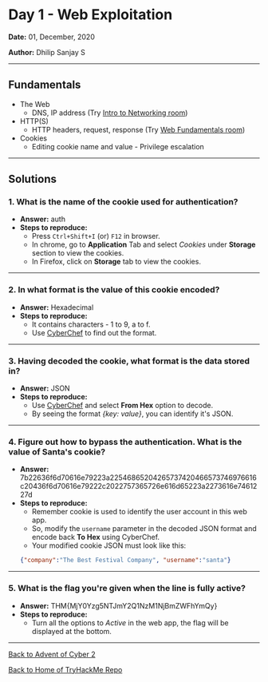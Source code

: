 # Day 1 - Web Exploitation

**Date:** 01, December, 2020

**Author:** Dhilip Sanjay S

---
## Fundamentals
- The Web
	- DNS, IP address (Try [Intro to Networking room](https://tryhackme.com/room/introtonetworking))
- HTTP(S)
	- HTTP headers, request, response (Try [Web Fundamentals room](https://tryhackme.com/room/webfundamentals))
- Cookies
	- Editing cookie name and value - Privilege escalation
---
## Solutions
### 1. What is the name of the cookie used for authentication?
- **Answer:** auth
- **Steps to reproduce:**
	- Press ```Ctrl+Shift+I``` (or) ```F12``` in browser.
	-  In chrome, go to **Application** Tab and select _Cookies_ under **Storage** section to view the cookies.
	- In Firefox, click on **Storage** tab to view the cookies.

---
### 2. In what format is the value of this cookie encoded?
- **Answer:** Hexadecimal
- **Steps to reproduce:**
	- It contains characters - 1 to 9, a to f.
	- Use [CyberChef](https://gchq.github.io/CyberChef/) to find out the format.

---
### 3. Having decoded the cookie, what format is the data stored in?
- **Answer:** JSON
- **Steps to reproduce:**
	- Use [CyberChef](https://gchq.github.io/CyberChef/) and select **From Hex** option to decode.
	- By seeing the format _{key: value}_, you can identify it's JSON.

---
### 4. Figure out how to bypass the authentication. What is the value of Santa's cookie?
- **Answer:** 7b22636f6d70616e79223a22546865204265737420466573746976616c20436f6d70616e79222c2022757365726e616d65223a2273616e7461227d
- **Steps to reproduce:**
	- Remember cookie is used to identify the user account in this web app.
	- So, modify the ```username``` parameter in the decoded JSON format and encode back **To Hex** using CyberChef.
	- Your modified cookie JSON must look like this:
	```json
	{"company":"The Best Festival Company", "username":"santa"}
	```
---
### 5. What is the flag you're given when the line is fully active?
- **Answer:** THM{MjY0Yzg5NTJmY2Q1NzM1NjBmZWFhYmQy}
- **Steps to reproduce:**
	- Turn all the options to _Active_ in the web app, the flag will be displayed at the bottom.
---

[Back to Advent of Cyber 2](../) 

[Back to Home of TryHackMe Repo](/)